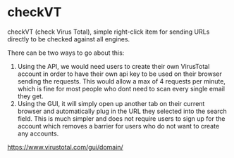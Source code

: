 # checkVT
checkVT (check Virus Total), simple right-click item for sending URLs directly to be checked against all engines.

There can be two ways to go about this:
1. Using the API, we would need users to create their own VirusTotal account in order to have their own api key to be used on their browser sending the requests. This would allow a max of 4 requests per minute, which is fine for most people who dont need to scan every single email they get.
2. Using the GUI, it will simply open up another tab on their current browser and automatically plug in the URL they selected into the search field. This is much simpler and does not require users to sign up for the account which removes a barrier for users who do not want to create any accounts.

https://www.virustotal.com/gui/domain/<url goes here>
